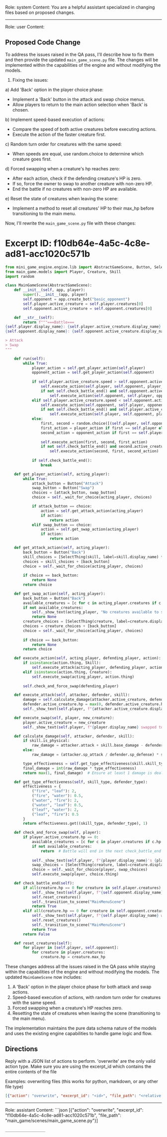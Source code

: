 Role: system
Content: You are a helpful assistant specialized in changing files based on proposed changes.
__________________
Role: user
Content: 
## Proposed Code Change
To address the issues raised in the QA pass, I'll describe how to fix them and then provide the updated `main_game_scene.py` file. The changes will be implemented within the capabilities of the engine and without modifying the models.

1. Fixing the issues:

a) Add 'Back' option in the player choice phase:
   - Implement a 'Back' button in the attack and swap choice menus.
   - Allow players to return to the main action selection when 'Back' is chosen.

b) Implement speed-based execution of actions:
   - Compare the speed of both active creatures before executing actions.
   - Execute the action of the faster creature first.

c) Random turn order for creatures with the same speed:
   - When speeds are equal, use random.choice to determine which creature goes first.

d) Forced swapping when a creature's hp reaches zero:
   - After each action, check if the defending creature's HP is zero.
   - If so, force the owner to swap to another creature with non-zero HP.
   - End the battle if no creatures with non-zero HP are available.

e) Reset the state of creatures when leaving the scene:
   - Implement a method to reset all creatures' HP to their max_hp before transitioning to the main menu.

Now, I'll rewrite the `main_game_scene.py` file with these changes:

# Excerpt ID: f10db64e-4a5c-4c8e-ad81-acc1020c571b
```python main_game/scenes/main_game_scene.py
from mini_game_engine.engine.lib import AbstractGameScene, Button, SelectThing
from main_game.models import Player, Creature, Skill
import random

class MainGameScene(AbstractGameScene):
    def __init__(self, app, player):
        super().__init__(app, player)
        self.opponent = app.create_bot("basic_opponent")
        self.player.active_creature = self.player.creatures[0]
        self.opponent.active_creature = self.opponent.creatures[0]

    def __str__(self):
        return f"""===Battle===
{self.player.display_name}: {self.player.active_creature.display_name} (HP: {self.player.active_creature.hp}/{self.player.active_creature.max_hp})
{self.opponent.display_name}: {self.opponent.active_creature.display_name} (HP: {self.opponent.active_creature.hp}/{self.opponent.active_creature.max_hp})

> Attack
> Swap
"""

    def run(self):
        while True:
            player_action = self.get_player_action(self.player)
            opponent_action = self.get_player_action(self.opponent)
            
            if self.player.active_creature.speed > self.opponent.active_creature.speed:
                self.execute_action(self.player, self.opponent, player_action)
                if not self.check_battle_end() and self.opponent.active_creature.hp > 0:
                    self.execute_action(self.opponent, self.player, opponent_action)
            elif self.player.active_creature.speed < self.opponent.active_creature.speed:
                self.execute_action(self.opponent, self.player, opponent_action)
                if not self.check_battle_end() and self.player.active_creature.hp > 0:
                    self.execute_action(self.player, self.opponent, player_action)
            else:
                first, second = random.choice([(self.player, self.opponent), (self.opponent, self.player)])
                first_action = player_action if first == self.player else opponent_action
                second_action = opponent_action if first == self.player else player_action
                
                self.execute_action(first, second, first_action)
                if not self.check_battle_end() and second.active_creature.hp > 0:
                    self.execute_action(second, first, second_action)
            
            if self.check_battle_end():
                break

    def get_player_action(self, acting_player):
        while True:
            attack_button = Button("Attack")
            swap_button = Button("Swap")
            choices = [attack_button, swap_button]
            choice = self._wait_for_choice(acting_player, choices)

            if attack_button == choice:
                action = self.get_attack_action(acting_player)
                if action:
                    return action
            elif swap_button == choice:
                action = self.get_swap_action(acting_player)
                if action:
                    return action

    def get_attack_action(self, acting_player):
        back_button = Button("Back")
        skill_choices = [SelectThing(skill, label=skill.display_name) for skill in acting_player.active_creature.skills]
        choices = skill_choices + [back_button]
        choice = self._wait_for_choice(acting_player, choices)
        
        if choice == back_button:
            return None
        return choice

    def get_swap_action(self, acting_player):
        back_button = Button("Back")
        available_creatures = [c for c in acting_player.creatures if c != acting_player.active_creature and c.hp > 0]
        if not available_creatures:
            self._show_text(acting_player, "No creatures available to swap.")
            return None
        creature_choices = [SelectThing(creature, label=creature.display_name) for creature in available_creatures]
        choices = creature_choices + [back_button]
        choice = self._wait_for_choice(acting_player, choices)
        
        if choice == back_button:
            return None
        return choice

    def execute_action(self, acting_player, defending_player, action):
        if isinstance(action.thing, Skill):
            self.execute_attack(acting_player, defending_player, action.thing)
        elif isinstance(action.thing, Creature):
            self.execute_swap(acting_player, action.thing)
        
        self.check_and_force_swap(defending_player)

    def execute_attack(self, attacker, defender, skill):
        damage = self.calculate_damage(attacker.active_creature, defender.active_creature, skill)
        defender.active_creature.hp = max(0, defender.active_creature.hp - damage)
        self._show_text(self.player, f"{attacker.active_creature.display_name} used {skill.display_name} and dealt {damage} damage to {defender.active_creature.display_name}!")

    def execute_swap(self, player, new_creature):
        player.active_creature = new_creature
        self._show_text(self.player, f"{player.display_name} swapped to {new_creature.display_name}!")

    def calculate_damage(self, attacker, defender, skill):
        if skill.is_physical:
            raw_damage = attacker.attack + skill.base_damage - defender.defense
        else:
            raw_damage = (attacker.sp_attack / defender.sp_defense) * skill.base_damage

        type_effectiveness = self.get_type_effectiveness(skill.skill_type, defender.creature_type)
        final_damage = int(raw_damage * type_effectiveness)
        return max(1, final_damage)  # Ensure at least 1 damage is dealt

    def get_type_effectiveness(self, skill_type, defender_type):
        effectiveness = {
            ("fire", "leaf"): 2,
            ("fire", "water"): 0.5,
            ("water", "fire"): 2,
            ("water", "leaf"): 0.5,
            ("leaf", "water"): 2,
            ("leaf", "fire"): 0.5
        }
        return effectiveness.get((skill_type, defender_type), 1)

    def check_and_force_swap(self, player):
        if player.active_creature.hp == 0:
            available_creatures = [c for c in player.creatures if c.hp > 0]
            if not available_creatures:
                return  # Battle will end in the next check_battle_end call
            
            self._show_text(self.player, f"{player.display_name}'s {player.active_creature.display_name} fainted!")
            swap_choices = [SelectThing(creature, label=creature.display_name) for creature in available_creatures]
            choice = self._wait_for_choice(player, swap_choices)
            self.execute_swap(player, choice.thing)

    def check_battle_end(self):
        if all(creature.hp == 0 for creature in self.player.creatures):
            self._show_text(self.player, f"{self.opponent.display_name} wins!")
            self.reset_creatures()
            self._transition_to_scene("MainMenuScene")
            return True
        elif all(creature.hp == 0 for creature in self.opponent.creatures):
            self._show_text(self.player, f"{self.player.display_name} wins!")
            self.reset_creatures()
            self._transition_to_scene("MainMenuScene")
            return True
        return False

    def reset_creatures(self):
        for player in [self.player, self.opponent]:
            for creature in player.creatures:
                creature.hp = creature.max_hp
```

These changes address all the issues raised in the QA pass while staying within the capabilities of the engine and without modifying the models. The updated `MainGameScene` now includes:

1. A 'Back' option in the player choice phase for both attack and swap actions.
2. Speed-based execution of actions, with random turn order for creatures with the same speed.
3. Forced swapping when a creature's HP reaches zero.
4. Resetting the state of creatures when leaving the scene (transitioning to the main menu).

The implementation maintains the pure data schema nature of the models and uses the existing engine capabilities to handle game logic and flow.

## Directions
Reply with a JSON list of actions to perform. 'overwrite' are the only valid action type. 
Make sure you are using the excerpt_id which contains the entire contents of the file

Examples:
overwriting files (this works for python, markdown, or any other file type)
```json output_example1
[{"action": "overwrite", "excerpt_id": "<id>", "file_path": "<relative file path>"}]
```

__________________
Role: assistant
Content: ```json
[{"action": "overwrite", "excerpt_id": "f10db64e-4a5c-4c8e-ad81-acc1020c571b", "file_path": "main_game/scenes/main_game_scene.py"}]
```
__________________

